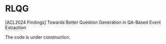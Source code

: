# RLQG
 [ACL2024 Findings] Towards Better Question Generation in QA-Based Event Extraction

The code is under construction.
